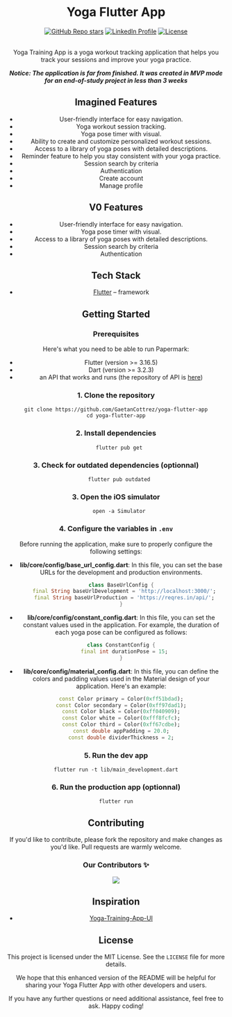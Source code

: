 <div align="center">
  <h1 align="center">Yoga Flutter App</h1>

<div align="center">
  <a href="https://github.com/GaetanCottrez/yoga-flutter-app/stargazers"><img alt="GitHub Repo stars" src="https://img.shields.io/github/stars/GaetanCottrez/yoga-flutter-app"></a>
  <a href="https://www.linkedin.com/in/gaetan-cottrez/"><img alt="LinkedIn Profile" src="https://img.shields.io/badge/LinkedIn-0077B5?logo=linkedin&logoColor=white"></a>
  <a href="https://github.com/GaetanCottrez/yoga-flutter-app/blob/master/LICENSE.md"><img alt="License" src="https://img.shields.io/badge/License-MIT-yellow.svg"></a>
</div>

<br/>

Yoga Training App is a yoga workout tracking application that helps you track your sessions and
improve your yoga practice.

<i><b>Notice: The application is far from finished. It was created in MVP mode for an end-of-study
project in less than 3 weeks</b></i>

## Imagined Features

- User-friendly interface for easy navigation.
- Yoga workout session tracking.
- Yoga pose timer with visual.
- Ability to create and customize personalized workout sessions.
- Access to a library of yoga poses with detailed descriptions.
- Reminder feature to help you stay consistent with your yoga practice.
- Session search by criteria
- Authentication
- Create account
- Manage profile

## V0 Features

- User-friendly interface for easy navigation.
- Yoga pose timer with visual.
- Access to a library of yoga poses with detailed descriptions.
- Session search by criteria
- Authentication

## Tech Stack

- [Flutter](https://flutter.dev) – framework

## Getting Started

### Prerequisites

Here's what you need to be able to run Papermark:

- Flutter (version >= 3.16.5)
- Dart (version >= 3.2.3)
- an API that works and runs (the repository of API is [here](https://github.com/AnhVaccari/yoga))

### 1. Clone the repository

```shell
git clone https://github.com/GaetanCottrez/yoga-flutter-app
cd yoga-flutter-app
```

### 2. Install dependencies

```shell
  flutter pub get
```

### 3. Check for outdated dependencies (optionnal)

```shell
  flutter pub outdated
```

### 3. Open the iOS simulator

```shell
  open -a Simulator
```

### 4. Configure the variables in `.env`

Before running the application, make sure to properly configure the following settings:

- **lib/core/config/base_url_config.dart**: In this file, you can set the base URLs for the
  development and production environments.

  ```dart
  class BaseUrlConfig {
    final String baseUrlDevelopment = 'http://localhost:3000/';
    final String baseUrlProduction = 'https://reqres.in/api/';
  }
  ```

- **lib/core/config/constant_config.dart**: In this file, you can set the constant values used in
  the application. For example, the duration of each yoga pose can be configured as follows:

  ```dart
  class ConstantConfig {
    final int durationPose = 15;
  }
  ```

- **lib/core/config/material_config.dart**: In this file, you can define the colors and padding
  values used in the Material design of your application. Here's an example:

  ```dart
  const Color primary = Color(0xff51bdad);
  const Color secondary = Color(0xff97dad1);
  const Color black = Color(0xff040909);
  const Color white = Color(0xfff8fcfc);
  const Color third = Color(0xff67cdbe);
  const double appPadding = 20.0;
  const double dividerThickness = 2;
  ```

### 5. Run the dev app

```shell
flutter run -t lib/main_development.dart
```

### 6. Run the production app (optionnal)

```shell
flutter run
```

## Contributing

If you'd like to contribute, please fork the repository and make changes as you'd like. Pull
requests are warmly welcome.

### Our Contributors ✨

<a href="https://github.com/GaetanCottrez/yoga-flutter-app/graphs/contributors">
  <img src="https://contrib.rocks/image?repo=GaetanCottrez/yoga-flutter-app" />
</a>

## Inspiration

- [Yoga-Training-App-UI](https://github.com/SayujSujeev/Yoga-Training-App-UI)

## License

This project is licensed under the MIT License. See the `LICENSE` file for more details.

We hope that this enhanced version of the README will be helpful for sharing your Yoga Flutter App
with other developers and users.

If you have any further questions or need additional assistance, feel free to ask. Happy coding!